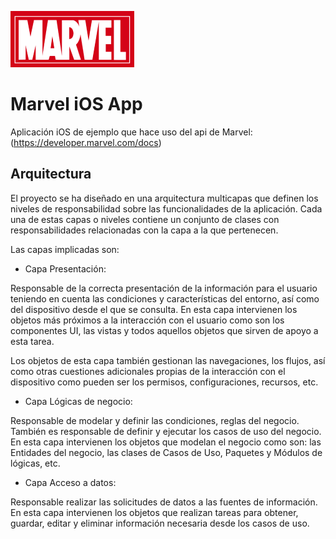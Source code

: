 ![Marvel Logo](README_FILES/marvel-logo.png)
# Marvel iOS App 

Aplicación iOS de ejemplo que hace uso del api de Marvel: (https://developer.marvel.com/docs)

## Arquitectura

El proyecto se ha diseñado en una arquitectura multicapas que definen los niveles de responsabilidad sobre las funcionalidades de la aplicación. Cada una de estas capas o niveles contiene un conjunto de clases con responsabilidades relacionadas con la capa a la que pertenecen. 

Las capas implicadas son: 

- Capa Presentación: 

Responsable de la correcta presentación de la información para el usuario teniendo en cuenta las condiciones y características del entorno, así como del dispositivo desde el que se consulta. En esta capa intervienen los objetos más próximos a la interacción con el usuario como son los componentes UI, las vistas y todos aquellos objetos que sirven de apoyo a esta tarea. 

Los objetos de esta capa también gestionan las navegaciones, los flujos, así como otras cuestiones adicionales propias de la interacción con el dispositivo como pueden ser los permisos, configuraciones, recursos, etc. 

- Capa Lógicas de negocio:  

Responsable de modelar y definir las condiciones, reglas del negocio. También es responsable de definir y ejecutar los casos de uso del negocio. En esta capa intervienen los objetos que modelan el negocio como son: las Entidades del negocio, las clases de Casos de Uso, Paquetes y Módulos de lógicas, etc. 

- Capa Acceso a datos:  

Responsable realizar las solicitudes de datos a las fuentes de información. En esta capa intervienen los objetos que realizan tareas para obtener, guardar, editar y eliminar información necesaria desde los casos de uso. 


